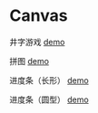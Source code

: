 # Canvas

井字游戏
[demo](https://520203xuxia.github.io/Canvas/example)

拼图
[demo](https://520203xuxia.github.io/Canvas/example2)

进度条（长形）
[demo](https://520203xuxia.github.io/Canvas/example3)

进度条（圆型）
[demo](https://520203xuxia.github.io/Canvas/example4)
